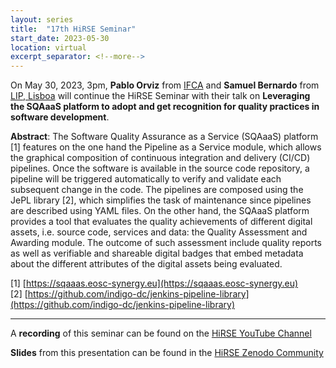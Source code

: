 ```yaml
---
layout: series
title:  "17th HiRSE Seminar"
start_date: 2023-05-30
location: virtual
excerpt_separator: <!--more-->
---
```


On May 30, 2023, 3pm, **Pablo Orviz** from [IFCA](https://ifca.unican.es/es-es/member/orviz) and **Samuel Bernardo** from [LIP, Lisboa](https://www.lip.pt/?section=about&page=person-details&details&id=839) will continue the HiRSE Seminar with their talk on **Leveraging the SQAaaS platform to adopt and get recognition for quality practices in software development**. 
<!--more-->

**Abstract**:
The Software Quality Assurance as a Service (SQAaaS) platform [1] features on the one hand the Pipeline as a Service module, which allows the graphical composition of continuous integration and delivery (CI/CD) pipelines. Once the software is available in the source code repository, a pipeline will be triggered automatically to verify and validate each subsequent change in the code. The pipelines are composed using the JePL library [2], which simplifies the task of maintenance since pipelines are described using YAML files. On the other hand, the SQAaaS platform provides a tool that evaluates the quality achievements of different digital assets, i.e. source code, services and data: the Quality Assessment and Awarding module. The outcome of such assessment include quality reports as well as verifiable and shareable digital badges that embed metadata about the different attributes of the digital assets being evaluated.

[1] [https://sqaaas.eosc-synergy.eu](https://sqaaas.eosc-synergy.eu)  
[2] [https://github.com/indigo-dc/jenkins-pipeline-library](https://github.com/indigo-dc/jenkins-pipeline-library)


***
A **recording** of this seminar can be found on the [HiRSE YouTube Channel](https://www.youtube.com/watch?v=puuqAMfTAOQ)

**Slides** from this presentation can be found in the [HiRSE Zenodo Community](https://zenodo.org/records/8090242)


